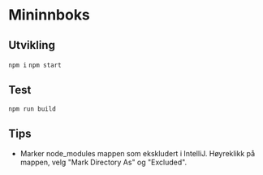 Mininnboks
================

## Utvikling

`npm i`
`npm start`

## Test

`npm run build`

## Tips

* Marker node_modules mappen som ekskludert i IntelliJ. Høyreklikk på mappen, velg "Mark Directory As" og "Excluded".
